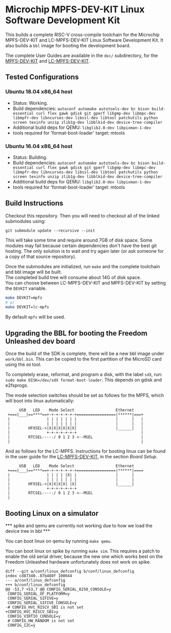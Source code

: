 # Microchip MPFS-DEV-KIT Linux Software Development Kit

This builds a complete RISC-V cross-compile toolchain for the Microchip 
MPFS-DEV-KIT and LC-MPFS-DEV-KIT Linux Software Development Kit. It also builds a `bbl` image for 
booting the development board.

The complete User Guides are available in the `doc/` subdirectory, for the [MPFS-DEV-KIT](doc/MPFS-DEV-KIT_user_guide.md) and [LC-MPFS-DEV-KIT](doc/LC-MPFS-DEV-KIT_user_guide.md).

## Tested Configurations

### Ubuntu 18.04 x86_64 host

- Status: Working.
- Build dependencies: `autoconf automake autotools-dev bc bison build-essential curl flex gawk gdisk git gperf libgmp-dev libmpc-dev libmpfr-dev libncurses-dev libssl-dev libtool patchutils python screen texinfo unzip zlib1g-dev libblkid-dev device-tree-compiler`
- Additional build deps for QEMU: `libglib2.0-dev libpixman-1-dev`
- tools required for 'format-boot-loader' target: mtools

### Ubuntu 16.04 x86_64 host

- Status: Building.
- Build dependencies: `autoconf automake autotools-dev bc bison build-essential curl flex gawk gdisk git gperf libgmp-dev libmpc-dev libmpfr-dev libncurses-dev libssl-dev libtool patchutils python screen texinfo unzip zlib1g-dev libblkid-dev device-tree-compiler`
- Additional build deps for QEMU: `libglib2.0-dev libpixman-1-dev`
- tools required for 'format-boot-loader' target: mtools

## Build Instructions

Checkout this repository. Then you will need to checkout all of the linked submodules using:

`git submodule update --recursive --init`

This will take some time and require around 7GB of disk space. Some modules may fail because certain dependencies don't have the best git hosting. The only solution is to wait and try again later (or ask someone for a copy of that source repository).

Once the submodules are initialized, run `make` and the complete toolchain and bbl image will be built.   
The completed build tree will consume about 14G of disk space.      
You can choose between LC-MPFS-DEV-KIT and MPFS-DEV-KIT by setting the `DEVKIT` variable.
```bash
make DEVKIT=mpfs
# or
make DEVKIT=lc-mpfs
```
By default `mpfs` will be used.

## Upgrading the BBL for booting the Freedom Unleashed dev board

Once the build of the SDK is complete, there will be a new bbl image under `work/bbl.bin`. This can be copied to the first partition of the MicroSD card using the `dd` tool.

To completely erase, reformat, and program a disk, with the label `sdX`, run:
`sudo make DISK=/dev/sdX format-boot-loader`. This depends on gdisk and e2fsprogs.

The mode selection switches should be set as follows for the MPFS, which will boot into linux automatically:

```
      USB   LED    Mode Select                  Ethernet
 +===|___|==****==+-+-+-+-+-+-+=================|******|===+
 |                | | | | | | |                 |      |   |
 |                | | | | | | |                 |      |   |
 |        HFXSEL->|X|X|X|X|X|X|                 |______|   |
 |                +-+-+-+-+-+-+                            |
 |        RTCSEL-----/ 0 1 2 3 <--MSEL                     |
 |                                                         |
```

And as follows for the LC-MPFS. Instructions for booting linux can be found in the user guide for the [LC-MPFS-DEV-KIT](doc/LC-MPFS-DEV-KIT_user_guide.md), in the section *Board Setup*.
```
      USB   LED    Mode Select                  Ethernet
 +===|___|==****==+-+-+-+-+-+-+=================|******|====
 |                | | | | |X| |                 |      |   
 |                | | | | | | |                 |      |   
 |        HFXSEL->|X|X|X|X| |X|                 |______|   
 |                +-+-+-+-+-+-+                            
 |        RTCSEL-----/ 0 1 2 3 <--MSEL                     
 |                                                         
``` 

## Booting Linux on a simulator

*** spike and qemu are currently not working due to how we load the device tree in bbl ***

You can boot linux on qemu by running `make qemu`.

You can boot linux on spike by running `make sim`.  This requires a patch to
enable the old serial driver, because the new one which works best on the
Freedom Unleashed hardware unfortunately does not work on spike.

```
diff --git a/conf/linux_defconfig b/conf/linux_defconfig
index cd87340..87b480f 100644
--- a/conf/linux_defconfig
+++ b/conf/linux_defconfig
@@ -53,7 +53,7 @@ CONFIG_SERIAL_8250_CONSOLE=y
 CONFIG_SERIAL_OF_PLATFORM=y
 CONFIG_SERIAL_SIFIVE=y
 CONFIG_SERIAL_SIFIVE_CONSOLE=y
-# CONFIG_HVC_RISCV_SBI is not set
+CONFIG_HVC_RISCV_SBI=y
 CONFIG_VIRTIO_CONSOLE=y
 # CONFIG_HW_RANDOM is not set
 CONFIG_I2C=y
